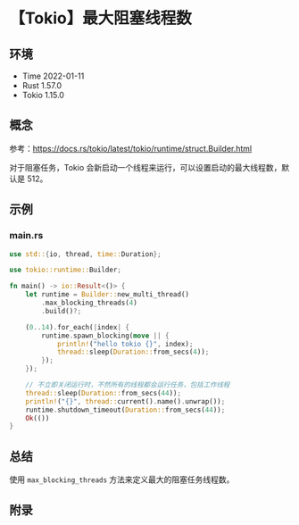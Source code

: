 # 【Tokio】最大阻塞线程数

## 环境

- Time 2022-01-11
- Rust 1.57.0
- Tokio 1.15.0

## 概念

参考：<https://docs.rs/tokio/latest/tokio/runtime/struct.Builder.html>  

对于阻塞任务，Tokio 会新启动一个线程来运行，可以设置启动的最大线程数，默认是 512。

## 示例

### main.rs

```rust
use std::{io, thread, time::Duration};

use tokio::runtime::Builder;

fn main() -> io::Result<()> {
    let runtime = Builder::new_multi_thread()
        .max_blocking_threads(4)
        .build()?;

    (0..14).for_each(|index| {
        runtime.spawn_blocking(move || {
            println!("hello tokio {}", index);
            thread::sleep(Duration::from_secs(4));
        });
    });

    // 不立即关闭运行时，不然所有的线程都会运行任务，包括工作线程
    thread::sleep(Duration::from_secs(44));
    println!("{}", thread::current().name().unwrap());
    runtime.shutdown_timeout(Duration::from_secs(44));
    Ok(())
}
```

## 总结

使用 `max_blocking_threads` 方法来定义最大的阻塞任务线程数。

## 附录
